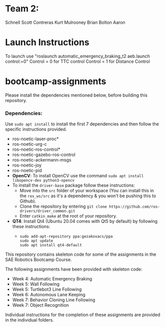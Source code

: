 # Team 2:
Schnell Scott
Contreras Kurt
Mulrooney Brian
Bolton Aaron
# Launch Instructions
To launch use "roslaunch automatic_emergency_braking_t2 aeb.launch control:=0"
Control = 0 for TTC control
Control = 1 for Distance Control
# bootcamp-assignments
Please install the dependencies mentioned below, before building this repository.

### Dependencies:
Use `sudo apt install` to install the first 7 dependencies and then follow the specific instructions provided.
* ros-noetic-laser-proc*
* ros-noetic-urg-c
* ros-noetic-ros-control*
* ros-noetic-gazebo-ros-control
* ros-noetic-ackermann-msgs
* ros-noetic-joy
* ros-noetic-pid
* **OpenCV**:
  To install OpenCV use the command `sudo apt install libopencv-dev python3-opencv`
* To install the `driver-base` package follow these instructions:
  * Move into the `src` folder of your workspace (You can install this in the `ros_ws/src` as it's a dependency & you won't be pushing this to Github).
  * Clone the repository by entering `git clone https://github.com/ros-drivers/driver_common.git`
  * Enter `catkin_make` at the root of your repository.
* **QT4**: Install Qt4 (Ubuntu 20.04 comes with Qt5 by default) by following these instructions:
  * ```
    sudo add-apt-repository ppa:gezakovacs/ppa
    sudo apt update
    sudo apt install qt4-default
    ```

This repository contains skeleton code for some of the assignments in the SAE Robotics Bootcamp Course. 

The following assignments have been provided with skeleton code:

- Week 4: Automatic Emergency Braking
- Week 5: Wall Following
- Week 5: Turtlebot3 Line Following
- Week 6: Autonomous Lane Keeping
- Week 7: Behavior Cloning Line Following
- Week 7: Object Recognition

Individual instructions for the completion of these assignments are provided in the individual folders.


